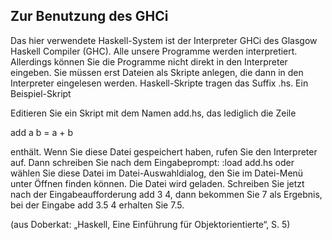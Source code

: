 ## Zur Benutzung des GHCi
Das hier verwendete Haskell-System ist der Interpreter GHCi des Glasgow Haskell Compiler
 (GHC). Alle unsere Programme werden interpretiert.
Allerdings können Sie die Programme nicht direkt in den Interpreter eingeben. Sie müssen erst Dateien als Skripte anlegen, die dann in den Interpreter eingelesen werden. Haskell-Skripte tragen das Suffix .hs. 
Ein Beispiel-Skript

Editieren Sie ein Skript mit dem Namen add.hs, das lediglich die Zeile

add a b = a + b

enthält. Wenn Sie diese Datei gespeichert haben, rufen Sie den Interpreter auf. Dann schreiben Sie nach dem Eingabeprompt: :load add.hs  oder wählen Sie diese Datei im Datei-Auswahldialog, den Sie im Datei-Menü unter Öffnen finden können. Die Datei wird geladen. Schreiben Sie jetzt nach der Eingabeaufforderung  add 3 4, dann bekommen Sie 7 als Ergebnis, bei der Eingabe add 3.5 4 erhalten Sie  7.5.

(aus Doberkat: „Haskell, Eine Einführung für Objektorientierte“, S. 5)
